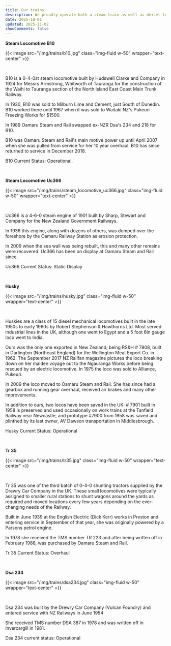 ```yaml
---
title: Our trains
description: We proudly operate both a steam train as well as deisel locomotives.
date: 2025-10-01
updated: 2025-11-02
showComments: false
---
```

**Steam Locomotive B10**

{{< image src="/img/trains/b10.jpg" class="img-fluid w-50" wrapper="text-center" >}}

&nbsp;


B10 is a 0-4-0st steam locomotive built by Hudswell Clarke and Company in 1924 for Messrs Armstrong, Whitworth of Tauranga for the construction of the Waihi to Tauranga section of the North Island East Coast Main Trunk Railway.

In 1930, B10 was sold to Milburn Lime and Cement, just South of Dunedin. B10 worked there until 1967 when it was sold to Waitaki NZ's Pukeuri Freezing Works for $1500.

In 1989 Oamaru Steam and Rail swapped ex-NZR Dsa's 234 and 218 for B10.

B10 was Oamaru Steam and Rail's main motive power up until April 2007 when she was pulled from service for her 10 year overhaul.  B10 has since returned to service in December 2018.

B10 Current Status: Operational.

&nbsp;


**Steam Locomotive Uc366**

{{< image src="/img/trains/steam_locomotive_uc366.jpg" class="img-fluid w-50" wrapper="text-center" >}}

&nbsp;


Uc366 is a 4-6-0 steam engine of 1901 built by Sharp, Stewart and Company for the New Zealand Government Railways.

In 1936 this engine, along with dozens of others, was dumped over the foreshore by the Oamaru Railway Station as erosion protection.

In 2009 when the sea wall was being rebuilt, this and many other remains were recovered. Uc366 has been on display at Oamaru Steam and Rail since.

Uc366 Current Status: Static Display

&nbsp;

**Husky**

{{< image src="/img/trains/husky.jpg" class="img-fluid w-50" wrapper="text-center" >}}

&nbsp;


Huskies are a class of 15 diesel mechanical locomotives built in the late 1950s to early 1960s by Robert Stephenson & Hawthorns Ltd. Most served industrial lines in the UK, although one went to Egypt and a 5 foot 6in gauge loco went to India.

Ours was the only one exported in New Zealand, being RS&H # 7908, built in Darlington (Northeast England) for the Wellington Meat Export Co. in 1962. The September 2017 NZ Railfan magazine pictures the loco breaking down on her maiden voyage out to the Ngauranga Works before being rescued by an electric locomotive. In 1975 the loco was sold to Alliance, Pukeuri.

In 2009 the loco moved to Oamaru Steam and Rail. She has since had a gearbox and running gear overhaul, received air brakes and many other improvements.

In addition to ours, two locos have been saved in the UK: # 7901 built in 1958 is preserved and used occasionally on work trains at the Tanfield Railway near Newcastle, and prototype #7900 from 1958 was saved and plinthed by its last owner, AV Dawson transportation in Middlesbrough.

Husky Current Status: Operational

&nbsp;


**Tr 35**

{{< image src="/img/trains/tr35.jpg" class="img-fluid w-50" wrapper="text-center" >}}

&nbsp;

Tr 35 was one of the third batch of 0-4-0 shunting tractors supplied by the Drewry Car Company in the UK. These small locomotives were typically assigned to smaller rural stations to shunt wagons around the yards as required and moved locations every few years depending on the ever-changing needs of the Railway.

Built in June 1939 at the English Electric (Dick Kerr) works in Preston and entering service in September of that year, she was originally powered by a Parsons petrol engine.

In 1978 she received the TMS number TR 223 and after being written off in February 1988, was purchased by Oamaru Steam and Rail. 

Tr 35 Current Status: Overhaul

&nbsp;


**Dsa 234**

{{< image src="/img/trains/dsa234.jpg" class="img-fluid w-50" wrapper="text-center" >}}

&nbsp;

Dsa 234 was built by the Drewry Car Company (Vulcan Foundry) and entered service with NZ Railways in June 1954

She received TMS number DSA 387 in 1978 and was written off in Invercargill in 1981. 

Dsa 234 current status: Operational
